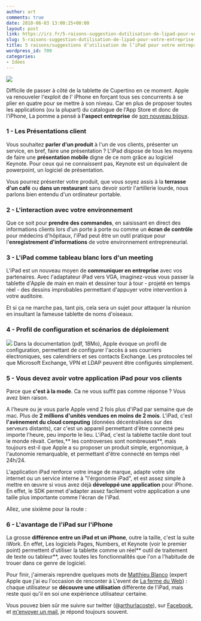 ```yaml
---
author: art
comments: true
date: 2010-06-03 13:00:25+00:00
layout: post
link: https://irz.fr/5-raisons-suggestion-dutilisation-de-lipad-pour-votre-entreprise/
slug: 5-raisons-suggestion-dutilisation-de-lipad-pour-votre-entreprise
title: 5 raisons/suggestions d’utilisation de l’iPad pour votre entreprise
wordpress_id: 709
categories:
- Idées
---
```


[![](https://static.irz.fr/2010/05/ipad.png)](https://static.irz.fr/2010/05/ipad.png)

Difficile de passer à côté de la tablette de Cupertino en ce moment. Apple va renouveler l'exploit de l' iPhone en forçant tous ses concurrents à se plier en quatre pour se mettre à son niveau. Car en plus de proposer toutes les applications (ou la plupart) du catalogue de l'App Store et donc de l'iPhone, La pomme a pensé à **l'aspect entreprise** de [son nouveau bijoux](https://irz.fr/sortie-de-ipad-en-france).



### 1 - Les Présentations client



Vous souhaitez **parler d'un produit** à l'un de vos clients, présenter un service, en bref, faire une présentation ? L'iPad dispose de tous les moyens de faire une **présentation mobile** digne de ce nom grâce au logiciel Keynote. Pour ceux qui ne connaissent pas, Keynote est un équivalent de powerpoint, un logiciel de présentation.

Vous pourrez présenter votre produit, que vous soyez assis à la **terrasse d'un café** ou **dans un restaurant** sans devoir sortir l'artillerie lourde, nous parlons bien entendu d'un ordinateur portable.



### 2 - L'interaction avec votre environnement



Que ce soit pour **prendre des commandes**, en saisissant en direct des informations clients lors d'un porte à porte ou comme un **écran de contrôle** pour médecins d'hôpitaux, l'iPad peut être un outil pratique pour l'**enregistrement d'informations** de votre environnement entrepreneurial.





### 3 - L'iPad comme tableau blanc lors d'un meeting



L'iPad est un nouveau moyen de **communiquer en entreprise** avec vos partenaires. Avec l'adaptateur iPad vers VGA, imaginez-vous vous passer la tablette d'Apple de main en main et dessiner tour à tour - projeté en temps réel - des dessins improbables permettant d'appuyer votre intervention à votre auditoire.

Et si ça ne marche pas, tant pis, cela sera un sujet pour attaquer la réunion en insultant la fameuse tablette de noms d'oiseaux.



### 4 - Profil de configuration et scénarios de déploiement



[![](https://static.irz.fr/2010/05/ipad-entreprise.png)](https://static.irz.fr/2010/05/ipad-entreprise.png)
Dans la documentation (pdf, 18Mo), Apple évoque un profil de configuration, permettant de configurer l'accès à ses courriers électroniques, ses calendriers et ses contacts Exchange. Les protocoles tel que Microsoft Exchange, VPN et LDAP peuvent être configurés simplement.



### 5 - Vous devez avoir votre application iPad pour vos clients



Parce que **c'est à la mode**. Ca ne vous suffit pas comme réponse ? Vous avez bien raison.

A l'heure ou je vous parle Apple vend 2 fois plus d'iPad par semaine que de mac. Plus de **2 millions d'unités vendues en moins de 2 mois**. L'iPad, c'est **l'avènement du cloud computing** (données décentralisées sur des serveurs distants), car c'est un appareil permettant d'être connecté peu importe l'heure, peu importe le lieu. L'iPad, c'est la tablette tactile dont tout le monde rêvait. Certes,** les controverses sont nombreuses**, mais toujours est-il que Apple a su proposer un produit simple, ergonomique, à l'autonomie remarquable, et permettant d'être connecté en temps réel 24h/24.

L'application iPad renforce votre image de marque, adapte votre site internet ou un service interne à "l'érgonomie iPad", et est assez simple à mettre en œuvre si vous avez déjà **développé une application** pour iPhone. En effet, le SDK permet d'adapter assez facilement votre application a une taille plus importante comme l'écran de l'iPad.

Allez, une sixième pour la route :



### 6 - L'avantage de l'iPad sur l'iPhone



La grosse **différence entre un iPad et un iPhone**, outre la taille, c'est la suite iWork. En effet, Les logiciels Pages, Numbers, et Keynote (voir le premier point) permettent d'utiliser la tablette comme un réel** outil de traitement de texte ou tableur**, avec toutes les fonctionnalités que l'on a l'habitude de trouer dans ce genre de logiciel.

Pour finir, j'aimerais reprendre quelques mots de [Matthieu Blanco](http://matthieublanco.fr) (expert Apple que j'ai eu l'occasion de renconter à L'event de [La ferme du Web](http://www.lafermeduweb.net/)) : chaque utilisateur se **découvre une utilisation** différente de l'iPad, mais reste quoi qu'il en soi une expérience utilisateur certaine.

Vous pouvez bien sûr me suivre sur twitter (@[arthurlacoste](http://twitter.com/arthurlacoste)), sur [Facebook](http://facebook.com/lacostearthur), et [m'envoyer un mail](contact/), je répond toujours souvent.

